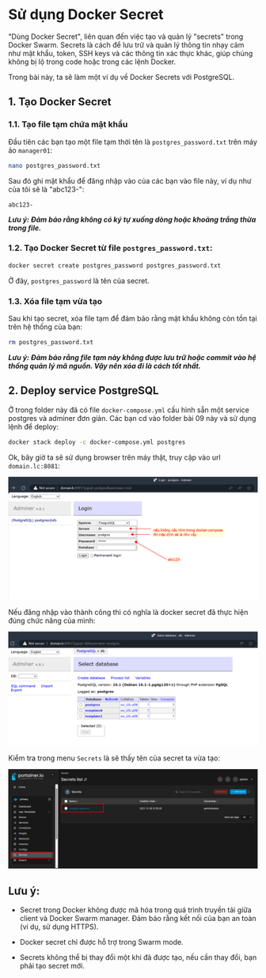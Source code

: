 # Sử dụng Docker Secret

"Dùng Docker Secret", liên quan đến việc tạo và quản lý "secrets" trong Docker Swarm. Secrets là cách để lưu trữ và quản lý thông tin nhạy cảm như mật khẩu, token, SSH keys và các thông tin xác thực khác, giúp chúng không bị lộ trong code hoặc trong các lệnh Docker. 

Trong bài này, ta sẽ làm một ví dụ về Docker Secrets với PostgreSQL. 

## 1. Tạo Docker Secret

### 1.1. Tạo file tạm chứa mật khẩu

Đầu tiên các bạn tạo một file tạm thời tên là `postgres_password.txt` trên máy ảo `manager01`:

```bash
nano postgres_password.txt
```

Sau đó ghi mật khẩu để đăng nhập vào của các bạn vào file này, ví dụ như của tôi sẽ là "abc123-":

```
abc123-
```

***Lưu ý: Đảm bảo rằng không có ký tự xuống dòng hoặc khoảng trắng thừa trong file.***

### 1.2. Tạo Docker Secret từ file `postgres_password.txt`:

```bash
docker secret create postgres_password postgres_password.txt
```

Ở đây, `postgres_password` là tên của secret.

### 1.3. Xóa file tạm vừa tạo

Sau khi tạo secret, xóa file tạm để đảm bảo rằng mật khẩu không còn tồn tại trên hệ thống của bạn:

```bash
rm postgres_password.txt
```

***Lưu ý:  Đảm bảo rằng file tạm này không được lưu trữ hoặc commit vào hệ thống quản lý mã nguồn. Vậy nên xóa đi là cách tốt nhất.***

## 2. Deploy service PostgreSQL

Ở trong folder này đã có file `docker-compose.yml` cấu hình sẵn một service postgres và adminer đơn giản. Các bạn cd vào folder bài 09 này và sử dụng lệnh để deploy:

```bash
docker stack deploy -c docker-compose.yml postgres
```

Ok, bây giờ ta sẽ sử dụng browser trên máy thật, truy cập vào url `domain.lc:8081`:

![Alt text](./images/adminer.png)

Nếu đăng nhập vào thành công thì có nghĩa là docker secret đã thực hiện đúng chức năng của mình:

![Alt text](./images/login.png)

Kiểm tra trong menu `Secrets` là sẽ thấy tên của secret ta vừa tạo:

![Alt text](./images/secret.png)

## Lưu ý:
- Secret trong Docker không được mã hóa trong quá trình truyền tải giữa client và Docker Swarm manager. Đảm bảo rằng kết nối của bạn an toàn (ví dụ, sử dụng HTTPS).

- Docker secret chỉ được hỗ trợ trong Swarm mode.

- Secrets không thể bị thay đổi một khi đã được tạo, nếu cần thay đổi, bạn phải tạo secret mới.
